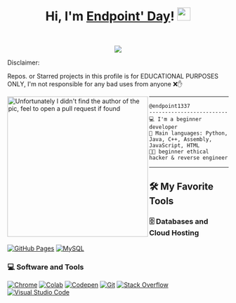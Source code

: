 <h1 align="center">
Hi, I'm <a href="https://github.com/endpoint1337" rel="nofollow" target="_blank">Endpoint' Day</a>!
  <img src="https://media.giphy.com/media/hvRJCLFzcasrR4ia7z/giphy.gif" width="30"></h1>
<br/>

<p align="center">
  <a href="https://github.com/DenverCoder1/readme-typing-svg" target="_blank"><img src="https://readme-typing-svg.herokuapp.com/?lines=PPython%2C+Java%2C+Cpp%2C+Assembly%2C+JavaScript%2C+HTML;Always+learning+new+things&center=true&width=480&height=45"></a>
</p>

Disclaimer:

Repos. or Starred projects in this profile is for EDUCATIONAL PURPOSES ONLY, I'm not responsible for any bad uses from anyone ❌✋

<img align="left" src="https://github.com/endpoint1337/endpoint1337/blob/main/dev.png" alt="Unfortunately I didn't find the author of the pic, feel to open a pull request if found" width="320" />
<hr>

```
@endpoint1337
-------------------------
💻 I'm a beginner developer
🌟 Main languages: Python, Java, C++, Assembly, JavaScript, HTML
🧑‍💻 beginner ethical hacker & reverse engineer
```
<hr>


## 🛠️ My Favorite Tools

### 🗄️ Databases and Cloud Hosting

<p>
    <a href="https://pages.github.com" target="_blank"><img alt="GitHub Pages" src="https://img.shields.io/badge/GitHub%20Pages-%23327FC7.svg?logo=github&logoColor=white"></a>
    <a href="https://mysql.com" target="_blank"><img alt="MySQL" src="https://img.shields.io/badge/MySQL-00000F?style=for-the-badge&logo=mysql&logoColor=white"></a>
</p>

### 💻 Software and Tools

<p>
    <a href="https://www.google.com/chrome/" target="_blank"><img alt="Chrome" src="https://img.shields.io/badge/Chrome-3DDC84?logo=google-chrome&logoColor=white"></a>
    <a href="https://colab.google" target="_blank"><img alt="Colab" src="https://img.shields.io/badge/Colab-00b56a.svg?logo=google-colab&logoColor=white"></a>
    <a href="https://codepen.io" target="_blank"><img alt="Codepen" src="https://img.shields.io/badge/Codepen-000000.svg?logo=codepen&logoColor=white"></a>
    <a href="https://git-scm.com" target="_blank"><img alt="Git" src="https://img.shields.io/badge/Git%20-%23F05033.svg?logo=git&logoColor=white"></a>
    <a href="https://stackoverflow.co" target="_blank"><img alt="Stack Overflow" src="https://img.shields.io/badge/-Stack%20Overflow-FE7A16?logo=stack-overflow&logoColor=white"></a>
    <a href="https://code.visualstudio.com" target="_blank"><img alt="Visual Studio Code" src="https://img.shields.io/badge/Visual%20Studio%20Code-0078d7.svg?logo=visual-studio-code&logoColor=white"></a>
</p>
